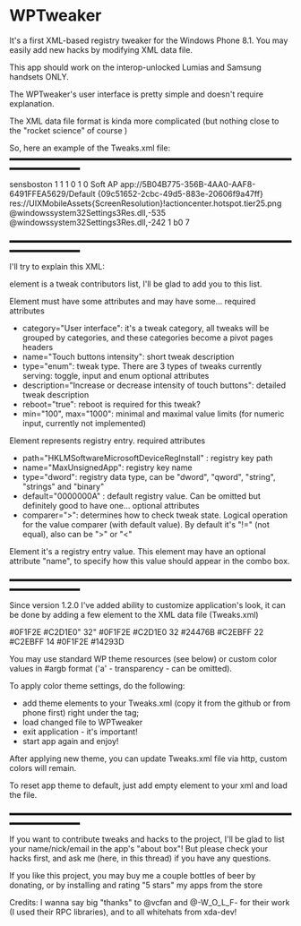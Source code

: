 # WPTweaker
It's a first XML-based registry tweaker for the Windows Phone 8.1.
You may easily add new hacks by modifying XML data file.

This app should work on the interop-unlocked Lumias and Samsung handsets ONLY.

The WPTweaker's user interface is pretty simple and doesn't require explanation. 

The XML data file format is kinda more complicated (but nothing close to the "rocket science" of course )

So, here an example of the Tweaks.xml file:
▬▬▬▬▬▬▬▬▬▬▬▬▬▬▬▬▬▬▬▬▬▬▬▬▬▬▬▬▬▬▬▬▬▬▬▬▬▬▬▬▬▬▬▬▬

<?xml version="1.0" encoding="utf-8" ?>
<tweaks>

  <contributors>
    <contributor>sensboston</contributor>
  </contributors>

  <tweak category="User interface" name="Haptic feedback (toggle)" type="toggle" description="Enable or disable haptic feedback" reboot="true">
    <entry path="HKEY_LOCAL_MACHINESystemTouchButtons" name="Vibrate" type="dword" default="0">
      <value>1</value>
    </entry>
  </tweak>

  <tweak category="User interface" name="Haptic feedback (input)" type="input" description="Enable or disable haptic feedback" reboot="true">
    <entry path="HKEY_LOCAL_MACHINESystemTouchButtons" name="Vibrate" type="dword" default="0">
      <value>1</value>
    </entry>
  </tweak>

  <tweak category="User interface" name="Haptic feedback (enum)" type="enum" description="Enable or disable haptic feedback" reboot="true">
    <entry path="HKEY_LOCAL_MACHINESystemTouchButtons" name="Vibrate" type="dword" default="0">
      <value name="Enabled">1</value>
      <value name="Disabled">0</value>
    </entry>
  </tweak>

  <!-- this is an example of the complex tweak with the multiple registry entries -->
  <tweak category="System" name="Enable internet sharing" type="toggle" description="Enable internet sharing, disabled by cell provider" reboot="true">
    <entry path="HKEY_LOCAL_MACHINESystemControlSet001ServicesICSSVCSettings" name="Enabled" type="dword" default="0">
      <value>1</value>
    </entry>
    <entry path="HKEY_LOCAL_MACHINESystemControlSet001ServicesICSSVCSettings" name="EntitlementRequired" type="dword" default="1">
      <value>0</value>
    </entry>
    <entry path="HKEY_LOCAL_MACHINESoftwareMicrosoftSettings{1DEF9B7D-2322-40eb-A007-16A75D5CDA6F}" name="@" type="string">
      <value>Soft AP</value>
    </entry>
    <entry path="HKEY_LOCAL_MACHINESoftwareMicrosoftSettings{1DEF9B7D-2322-40eb-A007-16A75D5CDA6F}" name="Location" type="string">
      <value>app://5B04B775-356B-4AA0-AAF8-6491FFEA5629/Default</value>
    </entry>
    <entry path="HKEY_LOCAL_MACHINESoftwareMicrosoftSettings{1DEF9B7D-2322-40eb-A007-16A75D5CDA6F}" name="Plugin" type="string">
      <value>{09c51652-2cbc-49d5-883e-20606f9a47ff}</value>
    </entry>
    <entry path="HKEY_LOCAL_MACHINESoftwareMicrosoftSettings{1DEF9B7D-2322-40eb-A007-16A75D5CDA6F}" name="QuickSettingsIconURI" type="string">
      <value>res://UIXMobileAssets{ScreenResolution}!actioncenter.hotspot.tier25.png</value>
    </entry>
    <entry path="HKEY_LOCAL_MACHINESoftwareMicrosoftSettings{1DEF9B7D-2322-40eb-A007-16A75D5CDA6F}" name="QuickSettingsTitle" type="string">
      <value>@windowssystem32Settings3Res.dll,-535</value>
    </entry>
    <entry path="HKEY_LOCAL_MACHINESoftwareMicrosoftSettings{1DEF9B7D-2322-40eb-A007-16A75D5CDA6F}" name="Title" type="string">
      <value>@windowssystem32Settings3Res.dll,-242</value>
    </entry>
    <entry path="HKEY_LOCAL_MACHINESoftwareMicrosoftSettings{1DEF9B7D-2322-40eb-A007-16A75D5CDA6F}" name="Type" type="dword" default="0">
      <value>1</value>
    </entry>
    <entry path="HKEY_LOCAL_MACHINESoftwareMicrosoftSettings{69DAA7D1-09EA-4eae-A67E-56E4B0B4CA5B}SecureItems" name="{1DEF9B7D-2322-40eb-A007-16A75D5CDA6F}" type="dword">
      <value>b0</value>
    </entry>
    <entry path="HKEY_LOCAL_MACHINESoftwareMicrosoftSettingsQuickSettingElements" name="{1DEF9B7D-2322-40eb-A007-16A75D5CDA6F}" type="dword">
      <value>7</value>
    </entry>
  </tweak>
</tweaks>

▬▬▬▬▬▬▬▬▬▬▬▬▬▬▬▬▬▬▬▬▬▬▬▬▬▬▬▬▬▬▬▬▬▬▬▬▬▬▬▬▬▬▬▬▬

I'll try to explain this XML: 

<contributors> element is a tweak contributors list, I'll be glad to add you to this list.

Element <tweak> must have some attributes and may have some...
required attributes
- category="User interface": it's a tweak category, all tweaks will be grouped by categories, and these categories become a pivot pages headers
- name="Touch buttons intensity": short tweak description
- type="enum": tweak type. There are 3 types of tweaks currently serving: toggle, input and enum
optional attributes
- description="Increase or decrease intensity of touch buttons": detailed tweak description
- reboot="true": reboot is required for this tweak?
- min="100", max="1000": minimal and maximal value limits (for numeric input, currently not implemented)

Element <entry> represents registry entry.
required attributes
- path="HKLMSoftwareMicrosoftDeviceRegInstall" : registry key path
- name="MaxUnsignedApp": registry key name
- type="dword": registry data type, can be "dword", "qword", "string", "strings" and "binary"
- default="0000000A" : default registry value. Can be omitted but definitely good to have one...
optional attributes
- comparer=">": determines how to check tweak state. Logical operation for the value comparer (with default value). By default it's "!=" (not equal), also can be ">" or "<"

Element <value> it's a registry entry value.
This element may have an optional attribute "name", to specify how this value should appear in the combo box.

▬▬▬▬▬▬▬▬▬▬▬▬▬▬▬▬▬▬▬▬▬▬▬▬▬▬▬▬▬▬▬▬▬▬▬▬▬▬▬▬▬▬▬▬▬

Since version 1.2.0 I've added ability to customize application's look, it can be done by adding a few element to the XML data file (Tweaks.xml)

<theme name="Blue Waves">
    <AppHeaderBackgroundBrush>#0F1F2E</AppHeaderBackgroundBrush>
    <AppHeaderForegroundBrush>#C2D1E0</AppHeaderForegroundBrush>"
    <AppHeaderFontSize>32</AppHeaderFontSize>"
    <PageHeaderBackgroundBrush>#0F1F2E</PageHeaderBackgroundBrush>
    <PageHeaderForegroundBrush>#C2D1E0</PageHeaderForegroundBrush>
    <PageHeaderFontSize>32</PageHeaderFontSize>
    <TweakHeaderBackgroundBrush>#24476B</TweakHeaderBackgroundBrush>
    <TweakHeaderForegroundBrush>#C2EBFF</TweakHeaderForegroundBrush>
    <TweakHeaderFontSize>22</TweakHeaderFontSize>
    <TweakDescriptionForegroundBrush>#C2EBFF</TweakDescriptionForegroundBrush>
    <TweakDescriptionFontSize>14</TweakDescriptionFontSize>
    <TweakEvenBackgroundBrush>#0F1F2E</TweakEvenBackgroundBrush>
    <TweakOddBackgroundBrush>#14293D</TweakOddBackgroundBrush>
  </theme>
  
You may use standard WP theme resources (see below) or custom color values in #argb format ('a' - transparency - can be omitted). 

To apply color theme settings, do the following:
* add theme elements to your Tweaks.xml (copy it from the github or from phone first) right under the <tweaks> tag;
* load changed file to WPTweaker
* exit application - it's important!
* start app again and enjoy!

After applying new theme, you can update Tweaks.xml file via http, custom colors will remain. 

To reset app theme to default, just add empty element <theme /> to your xml and load the file.

▬▬▬▬▬▬▬▬▬▬▬▬▬▬▬▬▬▬▬▬▬▬▬▬▬▬▬▬▬▬▬▬▬▬▬▬▬▬▬▬▬▬▬▬▬

If you want to contribute tweaks and hacks to the project, I'll be glad to list your name/nick/email in the app's "about box"! But please check your hacks first, and ask me (here, in this thread) if you have any questions.

If you like this project, you may buy me a couple bottles of beer by donating, or by installing and rating "5 stars" my apps from the store 

Credits: I wanna say big "thanks" to @vcfan and @-W_O_L_F- for their work (I used their RPC libraries), and to all whitehats from xda-dev!
